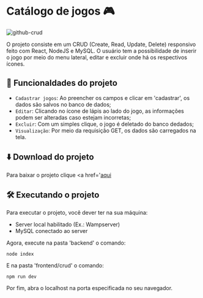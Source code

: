 # Catálogo de jogos 🎮

![github-crud](https://github.com/leandro-pessoa/catalogo_de_jogos/assets/119120060/6e859bde-d2a6-4d18-90f5-21df54429c9e)

O projeto consiste em um CRUD (Create, Read, Update, Delete) responsivo feito com React, NodeJS e MySQL. O usuário tem a possibilidade de inserir o jogo por meio do menu lateral, editar e excluir onde há os respectivos ícones.

## 🔨 Funcionaldades do projeto

- `Cadastrar jogos`: Ao preencher os campos e clicar em 'cadastrar', os dados são salvos no banco de dados;
- `Editar`: Clicando no ícone de lápis ao lado do jogo, as informações podem ser alteradas caso estejam incorretas;
- `Excluir`: Com um simples clique, o jogo é deletado do banco dedados;
- `Visualização`: Por meio da requisição GET, os dados são carregados na tela.

 ## ⬇️ Download do projeto

 Para baixar o projeto clique <a href='<a href='' download>aqui</a>

 ## 🛠️ Executando o projeto

 Para executar o projeto, você dever ter na sua máquina:

 - Server local habilitado (Ex.: Wampserver)
 - MySQL conectado ao server

Agora, execute na pasta 'backend' o comando:

~~~~
node index
~~~~

E na pasta 'frontend/crud' o comando:

~~~~
npm run dev
~~~~

Por fim, abra o localhost na porta especificada no seu navegador.

 


